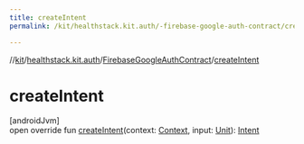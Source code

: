 ```yaml
---
title: createIntent
permalink: /kit/healthstack.kit.auth/-firebase-google-auth-contract/create-intent.html

---
```

//[kit](../../../index.html)/[healthstack.kit.auth](../index.html)/[FirebaseGoogleAuthContract](index.html)/[createIntent](create-intent.html)



# createIntent



[androidJvm]\
open override fun [createIntent](create-intent.html)(context: [Context](https://developer.android.com/reference/kotlin/android/content/Context.html), input: [Unit](https://kotlinlang.org/api/latest/jvm/stdlib/kotlin/-unit/index.html)): [Intent](https://developer.android.com/reference/kotlin/android/content/Intent.html)





